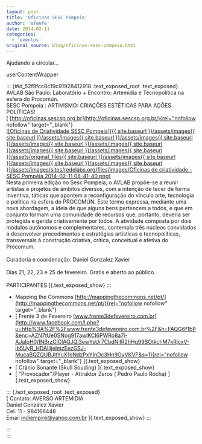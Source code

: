 ```yaml
---
layout: post
title: 'Oficinas SESC Pompeia'
author: 'efeefe'
date: 2014-02-11
categories:
  - 'eventos'
original_source: blog/oficinas-sesc-pompeia.html
---
```


Ajudando a circular\...

<div>

userContentWrapper
<div>

::: {#id_52f9fcc8c19c91928412918 .text_exposed_root .text_exposed}
AVLAB São Paulo: Laboratório + Encontro: Artemidia e Tecnopolitica na esfera do Procomún.\
SESC Pompeia : ARTIVISMO: CRIAÇÕES ESTÉTICAS PARA AÇÕES POLÍTICAS!\
[ [http://oficinas.sescsp.org.br](http://oficinas.sescsp.org.br/){rel="nofollow nofollow" target="_blank"}\
[![Oficinas de Criatividade SESC Pompeia]({{ site.baseurl }}/assets/images{{ site.baseurl }}/assets/images{{ site.baseurl }}/assets/images{{ site.baseurl }}/assets/images{{ site.baseurl }}/assets/images{{ site.baseurl }}/assets/images{{ site.baseurl }}/assets/images{{ site.baseurl }}/assets/original_files{{ site.baseurl }}/assets/images{{ site.baseurl }}/assets/images{{ site.baseurl }}/assets/images{{ site.baseurl }}/assets/images/sites/redelabs.org/files/images/Oficinas de criatividade - SESC Pompéia 2014-02-11 08-41-40.png)](http://oficinas.sescsp.org.br/)\
Nesta primeira edição no Sesc Pompeia, o AVLAB propõe-se a reunir artistas e projetos de âmbitos diversos, com a intenção de tecer de forma inventiva, táticas que apontem a reconfiguração do vínculo arte, tecnologia e politica na esfera do PROCOMÚN. Este termo expressa, mediante uma nova abordagem, a ideia de que alguns bens pertencem a todos, e que em conjunto formam uma comunidade de recursos que, portanto, deveria ser protegida e gerida criativamente por todos. A atividade composta por dois módulos autônomos e complementares, contempla três núcleos convidados a desenvolver procedimentos e estratégias artísticas e tecnopolíticas, transversais à construção criativa, crítica, conceitual e afetiva do Prócomum.\
\
Curadoria e coordenação: Daniel Gonzalez Xavier\
\
Dias 21, 22, 23 e 25 de fevereiro. Gratis e aberto ao público.\
\
PARTICIPANTES ]{.text_exposed_show}
:::

-   Mapping the Commons [http://mappingthecommons.net/pt/](http://mappingthecommons.net/pt/){rel="nofollow nofollow" target="_blank"}
-    [ Frente 3 de Fevereiro [www.frente3defevereiro.com.br](http://www.facebook.com/l.php?u=http%3A%2F%2Fwww.frente3defevereiro.com.br%2F&h=FAQG6f1bP&enc=AZN7tUe0SNog917awlKCI6PWRo8a7i-AJaIpH0j1NBrzClClAQJQi3ewYsUr7CbdNlIR2hHg99SOtkchM7kRjcxV-ib5UyR_HDAIlijeImzEezGSJ-MucaBQZQUBJitYuX1dNdzPxYInDc3Hn9OyVKVF&s=1){rel="nofollow nofollow" target="_blank"} ]{.text_exposed_show}
-    [ Crânio Sonante (Skull Souding) ]{.text_exposed_show}
-    [ \"Provocador"/Player - Attraktor Zeros ( Pedro Paulo Rocha) ]{.text_exposed_show}

::: {.text_exposed_root .text_exposed}
\
[ Contato: AVERSO ARTEMIDIA\
Daniel González Xavier\
Cel. 11 - 984166448\
Email <indiempire@yahoo.com.br> ]{.text_exposed_show}
:::

</div>
:::

</div>
:::
